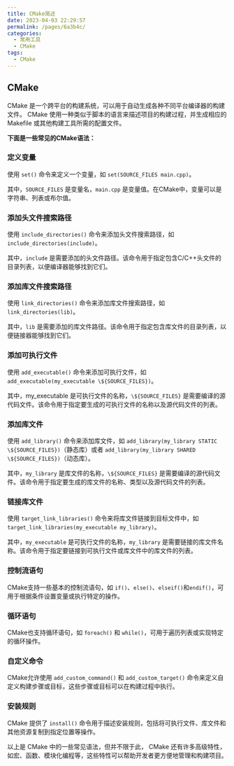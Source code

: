 ```yaml
---
title: CMake简述
date: 2023-04-03 22:29:57
permalink: /pages/6a3b4c/
categories:
  - 常用工具
  - CMake
tags:
  - CMake
---
```


## CMake

CMake 是一个跨平台的构建系统，可以用于自动生成各种不同平台编译器的构建文件。 CMake 使用一种类似于脚本的语言来描述项目的构建过程，并生成相应的 Makefile 或其他构建工具所需的配置文件。

**下面是一些常见的CMake语法：**

### 定义变量

使用 `set()` 命令来定义一个变量，如 `set(SOURCE_FILES main.cpp)`。

其中，`SOURCE_FILES` 是变量名，`main.cpp` 是变量值。在CMake中，变量可以是字符串、列表或布尔值。

### 添加头文件搜索路径

使用 `include_directories()` 命令来添加头文件搜索路径，如 `include_directories(include)`。

其中，`include` 是需要添加的头文件路径。该命令用于指定包含C/C++头文件的目录列表，以便编译器能够找到它们。

### 添加库文件搜索路径

使用 `link_directories()` 命令来添加库文件搜索路径，如 `link_directories(lib)`。

其中，`lib` 是需要添加的库文件路径。该命令用于指定包含库文件的目录列表，以便链接器能够找到它们。

### 添加可执行文件

使用 `add_executable()` 命令来添加可执行文件，如 `add_executable(my_executable \${SOURCE_FILES})`。

其中，my_executable 是可执行文件的名称，`\${SOURCE_FILES}` 是需要编译的源代码文件。该命令用于指定要生成的可执行文件的名称以及源代码文件的列表。

### 添加库文件

使用 `add_library()` 命令来添加库文件，如 `add_library(my_library STATIC \${SOURCE_FILES})`（静态库）或者 `add_library(my_library SHARED \${SOURCE_FILES})`（动态库）。

其中，`my_library` 是库文件的名称，`\${SOURCE_FILES}` 是需要编译的源代码文件。该命令用于指定要生成的库文件的名称、类型以及源代码文件的列表。

### 链接库文件

使用 `target_link_libraries()` 命令来将库文件链接到目标文件中，如 `target_link_libraries(my_executable my_library)`。

其中，`my_executable` 是可执行文件的名称，`my_library` 是需要链接的库文件名称。该命令用于指定要链接到可执行文件或库文件中的库文件的列表。

### 控制流语句

CMake支持一些基本的控制流语句，如 `if()`、`else()`、`elseif()`和`endif()`，可用于根据条件设置变量或执行特定的操作。

### 循环语句

CMake也支持循环语句，如 `foreach()` 和 `while()`，可用于遍历列表或实现特定的循环操作。

### 自定义命令

CMake允许使用 `add_custom_command()` 和 `add_custom_target()` 命令来定义自定义构建步骤或目标，这些步骤或目标可以在构建过程中执行。

### 安装规则

CMake 提供了 `install()` 命令用于描述安装规则，包括将可执行文件、库文件和其他资源复制到指定位置等操作。

以上是 CMake 中的一些常见语法，但并不限于此， CMake 还有许多高级特性，如宏、函数、模块化编程等，这些特性可以帮助开发者更方便地管理和构建项目。
